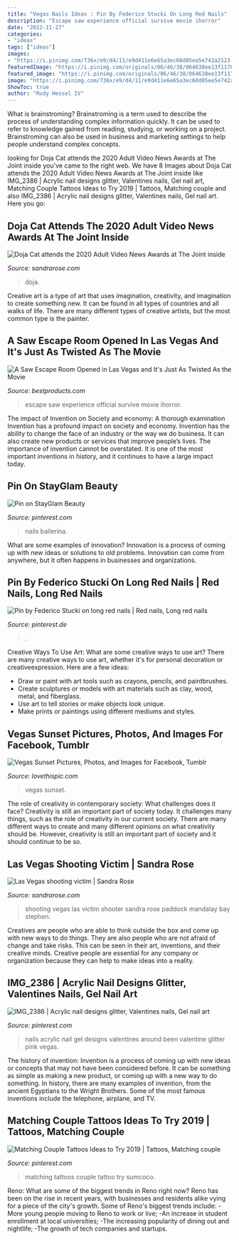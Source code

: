 ```yaml
---
title: "Vegas Nails Ideas : Pin By Federico Stucki On Long Red Nails"
description: "Escape saw experience official survive movie ihorror"
date: "2022-11-27"
categories:
- "ideas"
tags: ["ideas"]
images:
- "https://i.pinimg.com/736x/e9/d4/11/e9d411e6e65a3ec60d05ee5e742a2123--ballerina-nails-artificial-nails.jpg"
featuredImage: "https://i.pinimg.com/originals/06/46/38/064638ee13f11789cd63571bbf68e5a3.jpg"
featured_image: "https://i.pinimg.com/originals/06/46/38/064638ee13f11789cd63571bbf68e5a3.jpg"
image: "https://i.pinimg.com/736x/e9/d4/11/e9d411e6e65a3ec60d05ee5e742a2123--ballerina-nails-artificial-nails.jpg"
ShowToc: true
author: "Rudy Hessel IV"
---
```



What is brainstroming?
Brainstroming is a term used to describe the process of understanding complex information quickly. It can be used to refer to knowledge gained from reading, studying, or working on a project. Brainstroming can also be used in business and marketing settings to help people understand complex concepts.

	

		
looking for Doja Cat attends the 2020 Adult Video News Awards at The Joint inside you've came to the right web. We have 8 Images about Doja Cat attends the 2020 Adult Video News Awards at The Joint inside like IMG_2386 | Acrylic nail designs glitter, Valentines nails, Gel nail art, Matching Couple Tattoos Ideas to Try 2019 | Tattoos, Matching couple and also IMG_2386 | Acrylic nail designs glitter, Valentines nails, Gel nail art. Here you go:
		
    
## Doja Cat Attends The 2020 Adult Video News Awards At The Joint Inside

<img loading=lazy src="http://sandrarose.com/wp-content/uploads/2020/03/Doja-Cat-adult-video-awards-GettyImages-768x523.jpg" onerror="this.onerror=null;this.src='https://tse3.mm.bing.net/th?id=OIP.2G9CfJMRUHv4_MtBmr86HQHaFC&amp;pid=15.1';" alt="Doja Cat attends the 2020 Adult Video News Awards at The Joint inside">

_Source: sandrarose.com_

>doja. 

	

Creative art is a type of art that uses imagination, creativity, and imagination to create something new. It can be found in all types of countries and all walks of life. There are many different types of creative artists, but the most common type is the painter.

    
## A Saw Escape Room Opened In Las Vegas And It&#039;s Just As Twisted As The Movie

<img loading=lazy src="http://bpc.h-cdn.co/assets/18/05/1600x800/landscape-1517247217-saw-escape-room.jpg" onerror="this.onerror=null;this.src='https://tse1.mm.bing.net/th?id=OIP.Op8oQ9zZDE_D7r2h0hVhHAHaDt&amp;pid=15.1';" alt="A Saw Escape Room Opened in Las Vegas and It&#039;s Just As Twisted As the Movie">

_Source: bestproducts.com_

>escape saw experience official survive movie ihorror. 

	

The impact of Invention on Society and economy: A thorough examination
Invention has a profound impact on society and economy. Invention has the ability to change the face of an industry or the way we do business. It can also create new products or services that improve people’s lives. The importance of invention cannot be overstated. It is one of the most important inventions in history, and it continues to have a large impact today.

    
## Pin On StayGlam Beauty

<img loading=lazy src="https://i.pinimg.com/736x/e9/d4/11/e9d411e6e65a3ec60d05ee5e742a2123--ballerina-nails-artificial-nails.jpg" onerror="this.onerror=null;this.src='https://tse4.mm.bing.net/th?id=OIP.eyQvlQFUGoF2U5TWxEEmzAHaHa&amp;pid=15.1';" alt="Pin on StayGlam Beauty">

_Source: pinterest.com_

>nails ballerina. 

	

What are some examples of innovation?
Innovation is a process of coming up with new ideas or solutions to old problems. Innovation can come from anywhere, but it often happens in businesses and organizations.

    
## Pin By Federico Stucki On Long Red Nails | Red Nails, Long Red Nails

<img loading=lazy src="https://i.pinimg.com/736x/16/95/65/169565172179cfce99c79b0ed86d5519.jpg" onerror="this.onerror=null;this.src='https://tse3.mm.bing.net/th?id=OIP.ZiBzaVDMF6ooATro-cdsqQHaPo&amp;pid=15.1';" alt="Pin by Federico Stucki on long red nails | Red nails, Long red nails">

_Source: pinterest.de_

>. 

	

Creative Ways To Use Art: What are some creative ways to use art?
There are many creative ways to use art, whether it's for personal decoration or creativeexpression. Here are a few ideas: 
- Draw or paint with art tools such as crayons, pencils, and paintbrushes.
- Create sculptures or models with art materials such as clay, wood, metal, and fiberglass.
- Use art to tell stories or make objects look unique.
- Make prints or paintings using different mediums and styles.

    
## Vegas Sunset Pictures, Photos, And Images For Facebook, Tumblr

<img loading=lazy src="http://www.lovethispic.com/uploaded_images/71696-Vegas-Sunset.jpg" onerror="this.onerror=null;this.src='https://tse3.mm.bing.net/th?id=OIP.1YZtELme-bCixlxQZCQbuwHaE6&amp;pid=15.1';" alt="Vegas Sunset Pictures, Photos, and Images for Facebook, Tumblr">

_Source: lovethispic.com_

>vegas sunset. 

	

The role of creativity in contemporary society: What challenges does it face?
Creativity is still an important part of society today. It challenges many things, such as the role of creativity in our current society. There are many different ways to create and many different opinions on what creativity should be. However, creativity is still an important part of society and it should continue to be so.

    
## Las Vegas Shooting Victim | Sandra Rose

<img loading=lazy src="http://sandrarose.com/wp-content/uploads/2017/10/Las-Vegas-shooting-victim-GettyImages.jpg" onerror="this.onerror=null;this.src='https://tse4.mm.bing.net/th?id=OIP.Xo1NEnNR0mwDJuLJo2DNCAHaE-&amp;pid=15.1';" alt="Las Vegas shooting victim | Sandra Rose">

_Source: sandrarose.com_

>shooting vegas las victim shooter sandra rose paddock mandalay bay stephen. 

	

Creatives are people who are able to think outside the box and come up with new ways to do things. They are also people who are not afraid of change and take risks. This can be seen in their art, inventions, and their creative minds. Creative people are essential for any company or organization because they can help to make ideas into a reality.

    
## IMG_2386 | Acrylic Nail Designs Glitter, Valentines Nails, Gel Nail Art

<img loading=lazy src="https://i.pinimg.com/736x/f7/28/1a/f7281a0f04f63d16999b9178da5bd320--vegas-nail-art-las-vegas-nails.jpg" onerror="this.onerror=null;this.src='https://tse1.mm.bing.net/th?id=OIP.CX4C3TwD78UZahj_UUWOcwHaJ3&amp;pid=15.1';" alt="IMG_2386 | Acrylic nail designs glitter, Valentines nails, Gel nail art">

_Source: pinterest.com_

>nails acrylic nail gel designs valentines around been valentine glitter pink vegas. 

	

The history of invention:
Invention is a process of coming up with new ideas or concepts that may not have been considered before. It can be something as simple as making a new product, or coming up with a new way to do something. In history, there are many examples of invention, from the ancient Egyptians to the Wright Brothers. Some of the most famous inventions include the telephone, airplane, and TV.

    
## Matching Couple Tattoos Ideas To Try 2019 | Tattoos, Matching Couple

<img loading=lazy src="https://i.pinimg.com/originals/06/46/38/064638ee13f11789cd63571bbf68e5a3.jpg" onerror="this.onerror=null;this.src='https://tse3.mm.bing.net/th?id=OIP.yGP1TkRvQPU8K_82BXWydAHaJ-&amp;pid=15.1';" alt="Matching Couple Tattoos Ideas to Try 2019 | Tattoos, Matching couple">

_Source: pinterest.com_

>matching tattoos couple tattoo try sumcoco. 

	

Reno: What are some of the biggest trends in Reno right now?
Reno has been on the rise in recent years, with businesses and residents alike vying for a piece of the city's growth. Some of Reno's biggest trends include: 
 -More young people moving to Reno to work or live; 
-An increase in student enrollment at local universities; 
-The increasing popularity of dining out and nightlife; 
-The growth of tech companies and startups.

